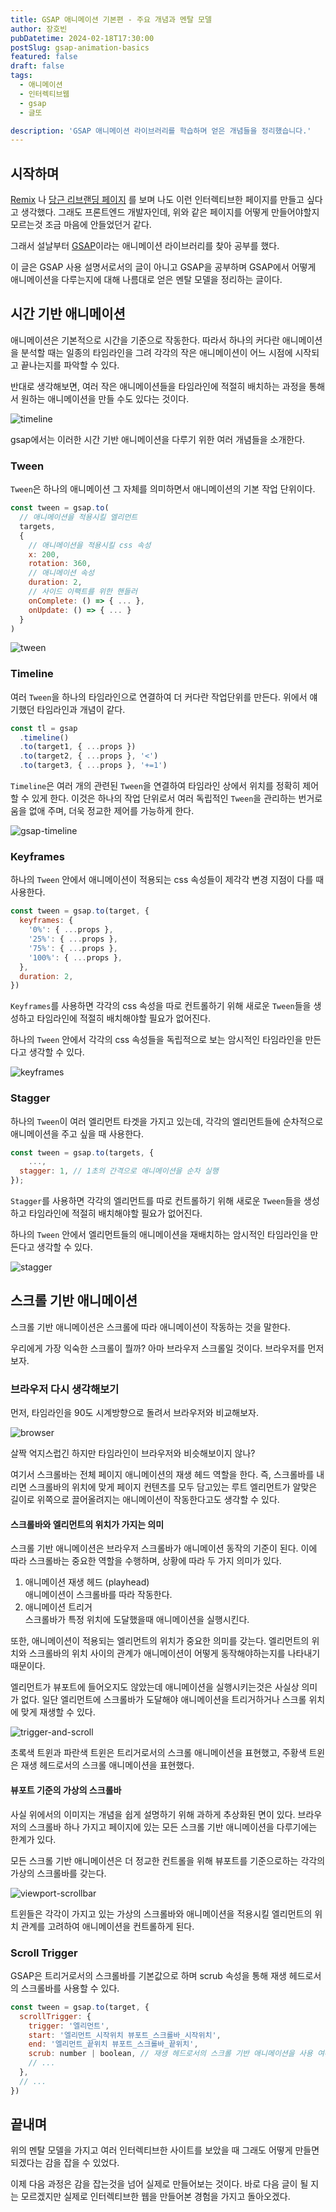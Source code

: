 ```yaml
---
title: GSAP 애니메이션 기본편 - 주요 개념과 멘탈 모델
author: 장호빈
pubDatetime: 2024-02-18T17:30:00
postSlug: gsap-animation-basics
featured: false
draft: false
tags:
  - 애니메이션
  - 인터렉티브웹
  - gsap
  - 글또

description: 'GSAP 애니메이션 라이브러리를 학습하며 얻은 개념들을 정리했습니다.'
---
```


## 시작하며

[Remix](https://remix.run/) 나 [당근 리브랜딩 페이지](https://brandnew.daangn.com/) 를 보며 나도 이런 인터렉티브한 페이지를 만들고 싶다고 생각했다. 그래도 프론트엔드 개발자인데, 위와 같은 페이지를 어떻게 만들어야할지 모르는것 조금 마음에 안들었던거 같다.

그래서 설날부터 [GSAP](https://gsap.com/)이라는 애니메이션 라이브러리를 찾아 공부를 했다.

이 글은 GSAP 사용 설명서로서의 글이 아니고 GSAP을 공부하며 GSAP에서 어떻게 애니메이션을 다루는지에 대해 나름대로 얻은 멘탈 모델을 정리하는 글이다.

## 시간 기반 애니메이션

애니메이션은 기본적으로 시간을 기준으로 작동한다. 따라서 하나의 커다란 애니메이션을 분석할 때는 일종의 타임라인을 그려 각각의 작은 애니메이션이 어느 시점에 시작되고 끝나는지를 파악할 수 있다.

반대로 생각해보면, 여러 작은 애니메이션들을 타임라인에 적절히 배치하는 과정을 통해서 원하는 애니메이션을 만들 수도 있다는 것이다.

![timeline](./images/timeline.png)

gsap에서는 이러한 시간 기반 애니메이션을 다루기 위한 여러 개념들을 소개한다.

### Tween

`Tween`은 하나의 애니메이션 그 자체를 의미하면서 애니메이션의 기본 작업 단위이다.

```js
const tween = gsap.to(
  // 애니메이션을 적용시킬 엘리먼트
  targets,
  {
    // 애니메이션을 적용시킬 css 속성
    x: 200,
    rotation: 360,
    // 애니메이션 속성
    duration: 2,
    // 사이드 이팩트를 위한 핸들러
    onComplete: () => { ... },
    onUpdate: () => { ... }
  }
)
```

![tween](./images/tween.png)

### Timeline

여러 `Tween`을 하나의 타임라인으로 연결하여 더 커다란 작업단위를 만든다. 위에서 얘기했던 타임라인과 개념이 같다.

```js
const tl = gsap
  .timeline()
  .to(target1, { ...props })
  .to(target2, { ...props }, '<')
  .to(target3, { ...props }, '+=1')
```

`Timeline`은 여러 개의 관련된 `Tween`을 연결하여 타임라인 상에서 위치를 정확히 제어할 수 있게 한다. 이것은 하나의 작업 단위로서 여러 독립적인 `Tween`을 관리하는 번거로움을 없애 주며, 더욱 정교한 제어를 가능하게 한다.

![gsap-timeline](./images/gsap-timeline.png)

### Keyframes

하나의 `Tween` 안에서 애니메이션이 적용되는 css 속성들이 제각각 변경 지점이 다를 때 사용한다.

```js
const tween = gsap.to(target, {
  keyframes: {
    '0%': { ...props },
    '25%': { ...props },
    '75%': { ...props },
    '100%': { ...props },
  },
  duration: 2,
})
```

`Keyframes`를 사용하면 각각의 css 속성을 따로 컨트롤하기 위해 새로운 `Tween`들을 생성하고 타임라인에 적절히 배치해야할 필요가 없어진다.

하나의 `Tween` 안에서 각각의 css 속성들을 독립적으로 보는 암시적인 타임라인을 만든다고 생각할 수 있다.

![keyframes](./images/keyframes.png)

### Stagger

하나의 `Tween`이 여러 엘리먼트 타겟을 가지고 있는데, 각각의 엘리먼트들에 순차적으로 애니메이션을 주고 싶을 때 사용한다.

```js
const tween = gsap.to(targets, {
	...,
  stagger: 1, // 1초의 간격으로 애니메이션을 순차 실행
});
```

`Stagger`를 사용하면 각각의 엘리먼트를 따로 컨트롤하기 위해 새로운 `Tween`들을 생성하고 타임라인에 적절히 배치해야할 필요가 없어진다.

하나의 `Tween` 안에서 엘리먼트들의 애니메이션을 재배치하는 암시적인 타임라인을 만든다고 생각할 수 있다.

![stagger](./images/stagger.png)

## 스크롤 기반 애니메이션

스크롤 기반 애니메이션은 스크롤에 따라 애니메이션이 작동하는 것을 말한다.

우리에게 가장 익숙한 스크롤이 뭘까? 아마 브라우저 스크롤일 것이다. 브라우저를 먼저 보자.

### 브라우저 다시 생각해보기

먼저, 타임라인을 90도 시계방향으로 돌려서 브라우저와 비교해보자.

![browser](./images/browser.png)

살짝 억지스럽긴 하지만 타임라인이 브라우저와 비슷해보이지 않나?

여기서 스크롤바는 전체 페이지 애니메이션의 재생 헤드 역할을 한다. 즉, 스크롤바를 내리면 스크롤바의 위치에 맞게 페이지 컨텐츠를 모두 담고있는 루트 엘리먼트가 알맞은 길이로 위쪽으로 끌어올려지는 애니메이션이 작동한다고도 생각할 수 있다.

#### 스크롤바와 엘리먼트의 위치가 가지는 의미

스크롤 기반 애니메이션은 브라우저 스크롤바가 애니메이션 동작의 기준이 된다. 이에 따라 스크롤바는 중요한 역할을 수행하며, 상황에 따라 두 가지 의미가 있다.

1. 애니메이션 재생 헤드 (playhead)  
   애니메이션이 스크롤바를 따라 작동한다.
2. 애니메이션 트리거  
   스크롤바가 특정 위치에 도달했을때 애니메이션을 실행시킨다.

또한, 애니메이션이 적용되는 엘리먼트의 위치가 중요한 의미를 갖는다. 엘리먼트의 위치와 스크롤바의 위치 사이의 관계가 애니메이션이 어떻게 동작해야하는지를 나타내기 때문이다.

엘리먼트가 뷰포트에 들어오지도 않았는데 애니메이션을 실행시키는것은 사실상 의미가 없다. 일단 엘리먼트에 스크롤바가 도달해야 애니메이션을 트리거하거나 스크롤 위치에 맞게 재생할 수 있다.

![trigger-and-scroll](./images/trigger-and-scroll.png)

초록색 트윈과 파란색 트윈은 트리거로서의 스크롤 애니메이션을 표현했고, 주황색 트윈은 재생 헤드로서의 스크롤 애니메이션을 표현했다.

#### 뷰포트 기준의 가상의 스크롤바

사실 위에서의 이미지는 개념을 쉽게 설명하기 위해 과하게 추상화된 면이 있다. 브라우저의 스크롤바 하나 가지고 페이지에 있는 모든 스크롤 기반 애니메이션을 다루기에는 한계가 있다.

모든 스크롤 기반 애니메이션은 더 정교한 컨트롤을 위해 뷰포트를 기준으로하는 각각의 가상의 스크롤바를 갖는다.

![viewport-scrollbar](./images/viewport-scrollbar.png)

트윈들은 각각이 가지고 있는 가상의 스크롤바와 애니메이션을 적용시킬 엘리먼트의 위치 관계를 고려하여 애니메이션을 컨트롤하게 된다.

### Scroll Trigger

GSAP은 트리거로서의 스크롤바를 기본값으로 하며 scrub 속성을 통해 재생 헤드로서의 스크롤바를 사용할 수 있다.

```js
const tween = gsap.to(target, {
  scrollTrigger: {
    trigger: '엘리먼트',
    start: '엘리먼트_시작위치 뷰포트_스크롤바_시작위치',
    end: '엘리먼트_끝위치 뷰포트_스크롤바_끝위치',
    scrub: number | boolean, // 재생 헤드로서의 스크롤 기반 애니메이션을 사용 여부
    // ...
  },
  // ...
})
```

## 끝내며

위의 멘탈 모델을 가지고 여러 인터렉티브한 사이트를 보았을 때 그래도 어떻게 만들면 되겠다는 감을 잡을 수 있었다.

이제 다음 과정은 감을 잡는것을 넘어 실제로 만들어보는 것이다. 바로 다음 글이 될 지는 모르겠지만 실제로 인터렉티브한 웹을 만들어본 경험을 가지고 돌아오겠다.
